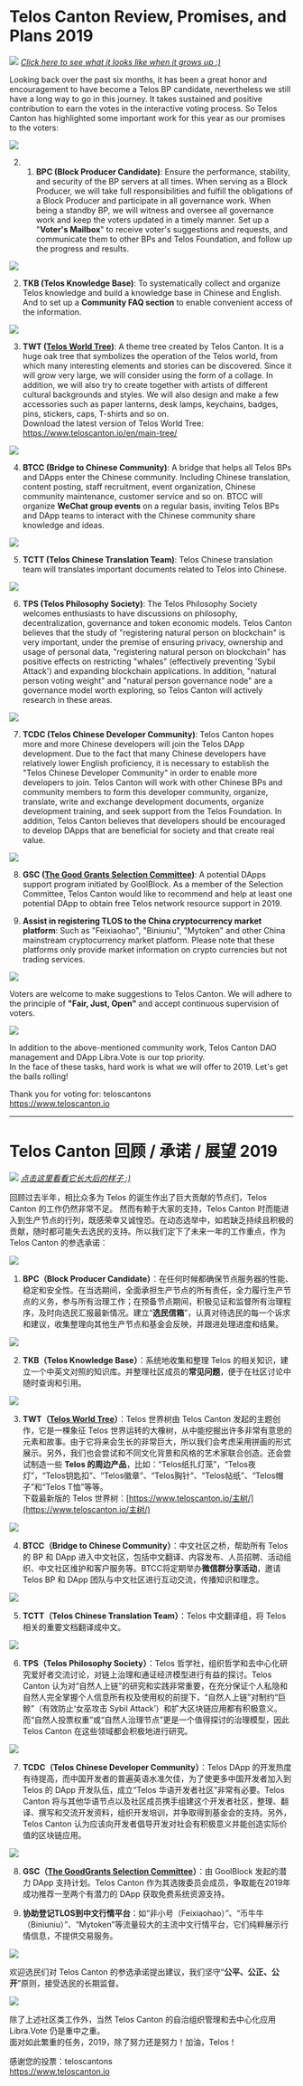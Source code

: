 # Telos Canton Review, Promises, and Plans 2019

![](https://raw.githubusercontent.com/Telos-Canton/TelosCanton-Docs/master/images/Promise/When_The_Tree_Was_New.jpg)
*[Click here to see what it looks like when it grows up  :)](https://www.teloscanton.io/en/main-tree/)*

Looking back over the past six months, it has been a great honor and encouragement to have become a Telos BP candidate, nevertheless we still have a long way to go in this journey. It takes sustained and positive contribution to earn the votes in the interactive voting process. So Telos Canton has highlighted some important work for this year as our promises to the voters: 

![](https://raw.githubusercontent.com/Telos-Canton/TelosCanton-Docs/master/images/Telos_Logo_200X200.png)

2. 1. **BPC (Block Producer Candidate)**: Ensure the performance, stability, and security of the BP servers at all times. When serving as a Block Producer, we will take full responsibilities and fulfill the obligations of a Block Producer and participate in all governance work. When being a standby BP, we will witness and oversee all governance work and keep the voters updated in a timely manner. Set up a "**Voter's Mailbox**" to receive voter's suggestions and requests, and communicate them to other BPs and Telos Foundation, and follow up the progress and results.

![](https://raw.githubusercontent.com/Telos-Canton/TelosCanton-Docs/master/images/TKB_Logo_200X200.png)

2. **TKB (Telos Knowledge Base)**: To systematically collect and organize Telos knowledge and build a knowledge base in Chinese and English. And to set up a **Community FAQ section** to enable convenient access of the information.

![](https://raw.githubusercontent.com/Telos-Canton/TelosCanton-Docs/master/images/TWT_Logo_200X200.png)

3. **TWT ([Telos World Tree](https://www.teloscanton.io/en/main-tree/))**: A theme tree created by Telos Canton. It is a huge oak tree that symbolizes the operation of the Telos world, from which many interesting elements and stories can be discovered. Since it will grow very large, we will consider using the form of a collage. In addition, we will also try to create together with artists of different cultural backgrounds and styles. We will also design and make a few accessories such as paper lanterns, desk lamps, keychains, badges, pins, stickers, caps, T-shirts and so on.  
Download the latest version of Telos World Tree: https://www.teloscanton.io/en/main-tree/

![](https://raw.githubusercontent.com/Telos-Canton/TelosCanton-Docs/master/images/BTCC_Logo_200X200.png)

4. **BTCC (Bridge to Chinese Community)**: A bridge that helps all Telos BPs and DApps enter the Chinese community. Including Chinese translation, content posting, staff recruitment, event organization, Chinese community maintenance, customer service and so on. BTCC will organize **WeChat group events** on a regular basis, inviting Telos BPs and DApp teams to interact with the Chinese community share knowledge and ideas.

![](https://raw.githubusercontent.com/Telos-Canton/TelosCanton-Docs/master/images/TCTT_Logo_200X200.png)

5. **TCTT (Telos Chinese Translation Team)**: Telos Chinese translation team will translates important documents related to Telos into Chinese.

![](https://raw.githubusercontent.com/Telos-Canton/TelosCanton-Docs/master/images/TPS_Logo_200X200.png)

6. **TPS (Telos Philosophy Society)**: The Telos Philosophy Society welcomes enthusiasts to have discussions on philosophy, decentralization, governance and token economic models. Telos Canton believes that the study of "registering natural person on blockchain" is very important, under the premise of ensuring privacy, ownership and usage of personal data, "registering natural person on blockchain" has positive effects on restricting "whales" (effectively preventing 'Sybil Attack') and expanding blockchain applications. In addition, "natural person voting weight" and "natural person governance node" are a governance model worth exploring, so Telos Canton will actively research in these areas.

![](https://raw.githubusercontent.com/Telos-Canton/TelosCanton-Docs/master/images/TCDC_Logo_200X200.png)

7. **TCDC (Telos Chinese Developer Community)**: Telos Canton hopes more and more Chinese developers will join the Telos DApp development. Due to the fact that many Chinese developers have relatively lower English proficiency, it is necessary to establish the "Telos Chinese Developer Community" in order to enable more developers to join. Telos Canton will work with other Chinese BPs and community members to form this developer community, organize, translate, write and exchange development documents, organize development training, and seek support from the Telos Foundation. In addition, Telos Canton believes that developers should be encouraged to develop DApps that are beneficial for society and that create real value.

![](https://raw.githubusercontent.com/Telos-Canton/TelosCanton-Docs/master/images/Promise/GoodGrant_Logo_200X200.png)

8. **GSC ([The Good Grants Selection Committee](https://goodblock.io/goodgrant))**: A potential DApps support program initiated by GoolBlock. As a member of the Selection Committee, Telos Canton would like to recommend and help at least one potential DApp to obtain free Telos network resource support in 2019.

9. **Assist in registering TLOS to the China cryptocurrency market platform**: Such as "Feixiaohao", "Biniuniu", "Mytoken" and other China mainstream cryptocurrency market platform. Please note that these platforms only provide market information on crypto currencies but not trading services.

![](https://raw.githubusercontent.com/Telos-Canton/TelosCanton-Docs/master/images/telos-canton-logo-slogan-200X200.png)

Voters are welcome to make suggestions to Telos Canton. We will adhere to the principle of **"Fair, Just, Open"** and accept continuous supervision of voters.  

![](https://raw.githubusercontent.com/Telos-Canton/TelosCanton-Docs/master/images/Libra.Vote-Logo-200X200.png)

In addition to the above-mentioned community work, Telos Canton DAO management and DApp Libra.Vote is our top priority.  
In the face of these tasks, hard work is what we will offer to 2019. Let's get the balls rolling!

Thank you for voting for: teloscantons  
https://www.teloscanton.io

---

# Telos Canton 回顾 / 承诺 / 展望 2019

![](https://raw.githubusercontent.com/Telos-Canton/TelosCanton-Docs/master/images/Promise/When_The_Tree_Was_New_CN.jpg)
*[点击这里看看它长大后的样子 :)](https://www.teloscanton.io/主树/)*

回顾过去半年，相比众多为 Telos 的诞生作出了巨大贡献的节点们，Telos Canton 的工作仍然非常不足。
然而有赖于大家的支持，Telos Canton 时而能进入到生产节点的行列，既感荣幸又诚惶恐。在动态选举中，如若缺乏持续且积极的贡献，随时都可能失去选民的支持。所以我们定下了未来一年的工作重点，作为 Telos Canton 的参选承诺：

![](https://raw.githubusercontent.com/Telos-Canton/TelosCanton-Docs/master/images/Telos_Logo_200X200.png)

1. **BPC（Block Producer Candidate）**：在任何时候都确保节点服务器的性能、稳定和安全性。在当选期间，全面承担生产节点的所有责任，全力履行生产节点的义务，参与所有治理工作；在预备节点期间，积极见证和监督所有治理程序，及时向选民汇报最新情况。建立“**选民信箱**”，认真对待选民的每一个诉求和建议，收集整理向其他生产节点和基金会反映，并跟进处理进度和结果。

![](https://raw.githubusercontent.com/Telos-Canton/TelosCanton-Docs/master/images/TKB_Logo_200X200.png)

2. **TKB（Telos Knowledge Base）**：系统地收集和整理 Telos 的相关知识，建立一个中英文对照的知识库。并整理社区成员的**常见问题**，便于在社区讨论中随时查询和引用。

![](https://raw.githubusercontent.com/Telos-Canton/TelosCanton-Docs/master/images/TWT_Logo_200X200.png)

3. **TWT（[Telos World Tree](https://www.teloscanton.io/主树/)）**：Telos 世界树由 Telos Canton 发起的主题创作，它是一棵象征 Telos 世界运转的大橡树，从中能挖掘出许多非常有意思的元素和故事。由于它将来会生长的非常巨大，所以我们会考虑采用拼画的形式展示。另外，我们也会尝试和不同文化背景和风格的艺术家联合创造。还会尝试制造一些 **Telos 的周边产品**，比如：“Telos纸扎灯笼”，“Telos夜灯”，“Telos钥匙扣”、“Telos徽章”、“Telos胸针”、“Telos帖纸”、“Telos帽子”和“Telos T恤”等等。  
下载最新版的 Telos 世界树：[https://www.teloscanton.io/主树/](https://www.teloscanton.io/主树/)

![](https://raw.githubusercontent.com/Telos-Canton/TelosCanton-Docs/master/images/BTCC_Logo_200X200.png)

4. **BTCC（Bridge to Chinese Community）**：中文社区之桥，帮助所有 Telos 的 BP 和 DApp 进入中文社区，包括中文翻译、内容发布、人员招聘、活动组织、中文社区维护和客户服务等。BTCC将定期举办**微信群分享活动**，邀请 Telos BP 和 DApp 团队与中文社区进行互动交流，传播知识和理念。

![](https://raw.githubusercontent.com/Telos-Canton/TelosCanton-Docs/master/images/TCTT_Logo_200X200.png)

5. **TCTT（Telos Chinese Translation Team）**：Telos 中文翻译组，将 Telos 相关的重要文档翻译成中文。

![](https://raw.githubusercontent.com/Telos-Canton/TelosCanton-Docs/master/images/TPS_Logo_200X200.png)

6. **TPS（Telos Philosophy Society）**：Telos 哲学社，组织哲学和去中心化研究爱好者交流讨论，对链上治理和通证经济模型进行有益的探讨。Telos Canton 认为对“自然人上链”的研究和实践非常重要，在充分保证个人私隐和自然人完全掌握个人信息所有权及使用权的前提下，“自然人上链”对制约“巨鲸”（有效防止‘女巫攻击 Sybil Attack’）和扩大区块链应用都有积极意义。而“自然人投票权重”或“自然人治理节点”更是一个值得探讨的治理模型，因此 Telos Canton 在这些领域都会积极地进行研究。

![](https://raw.githubusercontent.com/Telos-Canton/TelosCanton-Docs/master/images/TCDC_Logo_200X200.png)

7. **TCDC（Telos Chinese Developer Community）**：Telos DApp 的开发热度有待提高，而中国开发者的普遍英语水准欠佳，为了使更多中国开发者加入到 Telos 的 DApp 开发队伍，成立“Telos 华语开发者社区”非常有必要。Telos Canton 将与其他华语节点以及社区成员携手组建这个开发者社区，整理、翻译、撰写和交流开发资料，组织开发培训，并争取得到基金会的支持。另外，Telos Canton 认为应该向开发者倡导开发对社会有积极意义并能创造实际价值的区块链应用。

![](https://raw.githubusercontent.com/Telos-Canton/TelosCanton-Docs/master/images/Promise/GoodGrant_Logo_200X200.png)

8. **GSC（[The GoodGrants Selection Committee](https://goodblock.io/goodgrant)）**：由 GoolBlock 发起的潜力 DApp 支持计划。Telos Canton 作为其选拨委员会成员，争取能在2019年成功推荐一至两个有潜力的 DApp 获取免费系统资源支持。

9. **协助登记TLOS到中文行情平台**：如“非小号（Feixiaohao）”、“币牛牛（Biniuniu）”、“Mytoken”等流量较大的主流中文行情平台，它们纯粹展示行情信息，不提供交易服务。

![](https://raw.githubusercontent.com/Telos-Canton/TelosCanton-Docs/master/images/telos-canton-logo-slogan-200X200.png)

欢迎选民们对 Telos Canton 的参选承诺提出建议，我们坚守“**公平、公正、公开**”原则，接受选民的长期监督。 

![](https://raw.githubusercontent.com/Telos-Canton/TelosCanton-Docs/master/images/Libra.Vote-Logo-200X200.png)

除了上述社区类工作外，当然 Telos Canton 的自治组织管理和去中心化应用 Libra.Vote 仍是重中之重。   
面对如此繁重的任务，2019，除了努力还是努力！加油，Telos！  

感谢您的投票：teloscantons  
https://www.teloscanton.io